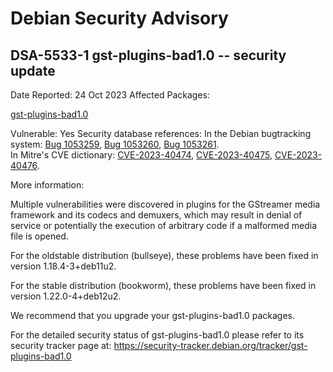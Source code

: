 
Debian Security Advisory
========================


DSA-5533-1 gst-plugins-bad1.0 -- security update
------------------------------------------------



Date Reported:
24 Oct 2023
Affected Packages:

[gst-plugins-bad1.0](https://packages.debian.org/src:gst-plugins-bad1.0)

Vulnerable:
Yes
Security database references:
In the Debian bugtracking system: [Bug 1053259](https://bugs.debian.org/cgi-bin/bugreport.cgi?bug=1053259), [Bug 1053260](https://bugs.debian.org/cgi-bin/bugreport.cgi?bug=1053260), [Bug 1053261](https://bugs.debian.org/cgi-bin/bugreport.cgi?bug=1053261).  
In Mitre's CVE dictionary: [CVE-2023-40474](https://security-tracker.debian.org/tracker/CVE-2023-40474), [CVE-2023-40475](https://security-tracker.debian.org/tracker/CVE-2023-40475), [CVE-2023-40476](https://security-tracker.debian.org/tracker/CVE-2023-40476).  

More information:

Multiple vulnerabilities were discovered in plugins for the GStreamer
media framework and its codecs and demuxers, which may result in denial
of service or potentially the execution of arbitrary code if a malformed
media file is opened.


For the oldstable distribution (bullseye), these problems have been fixed
in version 1.18.4-3+deb11u2.


For the stable distribution (bookworm), these problems have been fixed in
version 1.22.0-4+deb12u2.


We recommend that you upgrade your gst-plugins-bad1.0 packages.


For the detailed security status of gst-plugins-bad1.0 please refer to
its security tracker page at:
<https://security-tracker.debian.org/tracker/gst-plugins-bad1.0>





